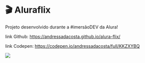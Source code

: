 # 🎬  Aluraflix

Projeto desenvolvido durante a #imersãoDEV da Alura!

link Github: https://andressadacosta.github.io/alura-flix/

link Codepen: https://codepen.io/andressadacosta/full/KKZXYBQ

<img src="https://github.com/AndressaDaCosta/alura-flix/blob/main/img/Captura%20de%20Tela%202022-04-01%20a%CC%80s%2018.52.58.png?raw=true">
